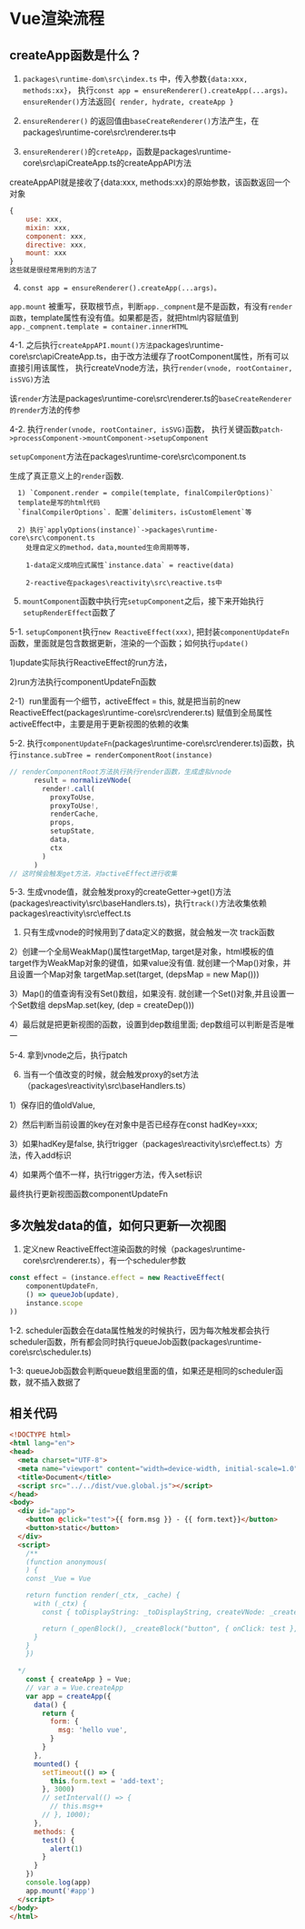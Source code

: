 # Vue渲染流程

## createApp函数是什么？

1. `packages\runtime-dom\src\index.ts` 中，传入参数`{data:xxx, methods:xx}`， 执行`const app = ensureRenderer().createApp(...args)。` `ensureRender()`方法返回`{ render, hydrate, createApp }`

2. `ensureRenderer()` 的返回值由`baseCreateRenderer()`方法产生，在packages\runtime-core\src\renderer.ts中

3. `ensureRenderer()`的`creteApp`，函数是packages\runtime-core\src\apiCreateApp.ts的createAppAPI方法

createAppAPI就是接收了{data:xxx, methods:xx}的原始参数，该函数返回一个对象

```js
{
    use: xxx,
    mixin: xxx,
    component: xxx,
    directive: xxx,
    mount: xxx
} 
这些就是很经常用到的方法了

```

4. `const app = ensureRenderer().createApp(...args)。`

`app.mount` 被重写，获取根节点，判断`app._compnent`是不是函数，有没有`render函数`，template属性有没有值。如果都是否，就把html内容赋值到`app._compnent.template = container.innerHTML`

4-1. 之后执行`createAppAPI.mount()方法`packages\runtime-core\src\apiCreateApp.ts，由于改方法缓存了rootComponent属性，所有可以直接引用该属性， 执行createVnode方法，执行`render(vnode, rootContainer, isSVG)`方法

该`render`方法是packages\runtime-core\src\renderer.ts的`baseCreateRenderer的render`方法的传参

4-2. 执行`render(vnode, rootContainer, isSVG)`函数， 执行关键函数`patch->processComponent->mountComponent->setupComponent`

 `setupComponent`方法在packages\runtime-core\src\component.ts

 生成了真正意义上的`render`函数. 

      1) `Component.render = compile(template, finalCompilerOptions)`
      template是写的html代码
      `finalCompilerOptions`. 配置`delimiters，isCustomElement`等

      2) 执行`applyOptions(instance)`->packages\runtime-core\src\component.ts
        处理自定义的method，data,mounted生命周期等等，

        1-data定义成响应式属性`instance.data` = reactive(data)

        2-reactive在packages\reactivity\src\reactive.ts中

5. `mountComponent`函数中执行完`setupComponent`之后，接下来开始执行`setupRenderEffect`函数了

5-1. `setupComponent`执行`new ReactiveEffect(xxx)`, 把封装`componentUpdateFn`函数，里面就是包含数据更新，渲染的一个函数；如何执行`update()`

1)update实际执行ReactiveEffect的run方法，

2)run方法执行componentUpdateFn函数

2-1）run里面有一个细节，activeEffect = this, 就是把当前的new ReactiveEffect(packages\runtime-core\src\renderer.ts)
赋值到全局属性activeEffect中，主要是用于更新视图的依赖的收集

5-2. 执行`componentUpdateFn`(packages\runtime-core\src\renderer.ts)函数，执行`instance.subTree = renderComponentRoot(instance)`

```js
// renderComponentRoot方法执行执行render函数，生成虚拟vnode
      result = normalizeVNode(
        render!.call(
          proxyToUse,
          proxyToUse!,
          renderCache,
          props,
          setupState,
          data,
          ctx
        )
      )
// 这时候会触发get方法，对activeEffect进行收集
```
5-3. 生成vnode值，就会触发proxy的createGetter->get()方法(packages\reactivity\src\baseHandlers.ts)，执行`track()`方法收集依赖packages\reactivity\src\effect.ts

1) 只有生成vnode的时候用到了data定义的数据，就会触发一次 track函数

2）创建一个全局WeakMap()属性targetMap, target是对象，html模板的值
target作为WeakMap对象的键值，如果value没有值. 就创建一个Map()对象，并且设置一个Map对象
targetMap.set(target, (depsMap = new Map()))

3）Map()的值查询有没有Set()数组，如果没有. 就创建一个Set()对象,并且设置一个Set数组
depsMap.set(key, (dep = createDep()))
    
4）最后就是把更新视图的函数，设置到dep数组里面; dep数组可以判断是否是唯一

5-4. 拿到vnode之后，执行patch

6. 当有一个值改变的时候，就会触发proxy的set方法（packages\reactivity\src\baseHandlers.ts）

1）保存旧的值oldValue, 

2）然后判断当前设置的key在对象中是否已经存在const hadKey=xxx; 

3）如果hadKey是false, 执行trigger（packages\reactivity\src\effect.ts）方法，传入add标识

4）如果两个值不一样，执行trigger方法，传入set标识

最终执行更新视图函数componentUpdateFn

## 多次触发data的值，如何只更新一次视图

1. 定义new ReactiveEffect渲染函数的时候（packages\runtime-core\src\renderer.ts），有一个scheduler参数
```js
const effect = (instance.effect = new ReactiveEffect(
    componentUpdateFn,
    () => queueJob(update),
    instance.scope
))
```
1-2. scheduler函数会在data属性触发的时候执行，因为每次触发都会执行scheduler函数，所有都会同时执行queueJob函数(packages\runtime-core\src\scheduler.ts)

1-3: queueJob函数会判断queue数组里面的值，如果还是相同的scheduler函数，就不插入数据了

## 相关代码

```html
<!DOCTYPE html>
<html lang="en">
<head>
  <meta charset="UTF-8">
  <meta name="viewport" content="width=device-width, initial-scale=1.0">
  <title>Document</title>
  <script src="../../dist/vue.global.js"></script>
</head>
<body>
  <div id="app">
    <button @click="test">{{ form.msg }} - {{ form.text}}</button>
    <button>static</button>
  </div>
  <script>
    /**
    (function anonymous(
    ) {
    const _Vue = Vue

    return function render(_ctx, _cache) {
      with (_ctx) {
        const { toDisplayString: _toDisplayString, createVNode: _createVNode, openBlock: _openBlock, createBlock: _createBlock } = _Vue

        return (_openBlock(), _createBlock("button", { onClick: test }, _toDisplayString(form.msg) + " - " + _toDisplayString(form.text), 9 , ["onClick"]))
      }
    }
    })
    
  */
    const { createApp } = Vue;
    // var a = Vue.createApp
    var app = createApp({
      data() {
        return {
          form: {
            msg: 'hello vue',
          }
        }
      },
      mounted() {
        setTimeout(() => {
          this.form.text = 'add-text';
        }, 3000)
        // setInterval(() => {
          // this.msg++
        // }, 1000);
      },
      methods: {
        test() {
          alert(1)
        }
      }
    })
    console.log(app)
    app.mount('#app')
  </script>
</body>
</html>
```